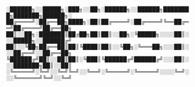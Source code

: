 
░██████╗░░█████╗░███╗░░██╗░██████╗░░██████╗████████╗███████╗██████╗░
██╔════╝░██╔══██╗████╗░██║██╔════╝░██╔════╝╚══██╔══╝██╔════╝██╔══██╗
██║░░██╗░███████║██╔██╗██║██║░░██╗░╚█████╗░░░░██║░░░█████╗░░██████╔╝
██║░░╚██╗██╔══██║██║╚████║██║░░╚██╗░╚═══██╗░░░██║░░░██╔══╝░░██╔══██╗
╚██████╔╝██║░░██║██║░╚███║╚██████╔╝██████╔╝░░░██║░░░███████╗██║░░██║
░╚═════╝░╚═╝░░╚═╝╚═╝░░╚══╝░╚═════╝░╚═════╝░░░░╚═╝░░░╚══════╝╚═╝░░╚═╝
